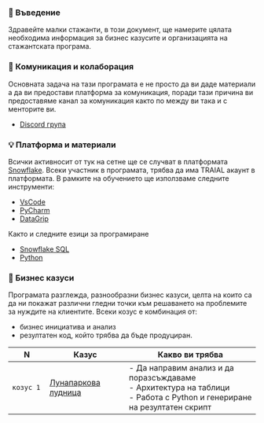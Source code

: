 ### 🚀 Въведение
Здравейте малки стажанти, в този документ, ще намерите цялата необходима информация за бизнес казусите и организацията на стажантската програма.

### 📌 Комуникация и колаборация
Основната задача на тази програмата е не просто да ви даде материали а да ви предостави платформа за комуникация, поради тази причина ви предоставяме канал за комуникация както по между ви така и с менторите ви.
- [Discord група](https://discord.gg/ajtV9qYRpG)

### 💡 Платформа и материали
Всички активносит от тук на сетне ще се случват в платформата [Snowflake](https://www.snowflake.com/en/emea/). Всеки участник в програмата, трябва да има TRAIAL акаунт в платформата.
В рамките на обучението ще използваме следните инструменти:
- [VsCode](https://code.visualstudio.com/)
- [PyCharm](https://www.jetbrains.com/pycharm/)
- [DataGrip](https://www.jetbrains.com/datagrip/)

Както и следните езици за програмиране
- [Snowflake SQL](https://docs.snowflake.com/en/sql-reference-commands)
- [Python](https://www.python.org/)


### 📅 Бизнес казуси

Програмата разглежда, разнообразни бизнес казуси, целта на които са да ни покажат различни гледни точки към решаването на проблемите за нуждите на клиентите. Всеки козус е комбинация от:
- бизнес инициатива и анализ
- резултатен код, който трябва да бъде продуциран.

<table>
    <thead>
        <tr>
            <th width="120">N</th>
            <th width="280px">Казус</th>
            <th width="610px">Какво ви трябва</th>
        </tr>
    </thead>
    <tbody>
        <tr>
            <td>
                <code>козус 1</code><br>
            </td>
            <td>
                <a href="./@meets/meet-01/README.md">
                    Лунапаркова лудница
                </a>
            </td>
            <td>
            - Да направим анализ и да поразсъждаваме <br>
            - Архитектура на таблици <br>
            - Работа с Python и генериране на резултатен скрипт <br>
            </td>
        </tr>
    <tbody>
</table>

